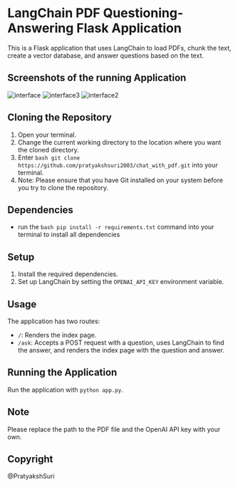 # LangChain PDF Questioning-Answering Flask Application

This is a Flask application that uses LangChain to load PDFs, chunk the text, create a vector database, and answer questions based on the text.

## Screenshots of the running Application

![interface](https://github.com/pratyakshsuri2003/chat_with_pdf/assets/115720372/570ebe43-3d19-4db9-b7b1-c90cc32eb743)
![interface3](https://github.com/pratyakshsuri2003/chat_with_pdf/assets/115720372/6f728772-36fe-4f19-9eaa-013a46af7560)
![interface2](https://github.com/pratyakshsuri2003/chat_with_pdf/assets/115720372/b1f83064-0df0-4672-bcde-a3547785cd67)


## Cloning the Repository

1. Open your terminal.
2. Change the current working directory to the location where you want the cloned directory.
3. Enter ```bash git clone https://github.com/pratyakshsuri2003/chat_with_pdf.git``` into your terminal.
4. Note: Please ensure that you have Git installed on your system before you try to clone the repository.

## Dependencies

- run the ```bash pip install -r requirements.txt``` command into your terminal to install all dependencies

## Setup

1. Install the required dependencies.
2. Set up LangChain by setting the `OPENAI_API_KEY` environment variable.

## Usage

The application has two routes:

- `/`: Renders the index page.
- `/ask`: Accepts a POST request with a question, uses LangChain to find the answer, and renders the index page with the question and answer.

## Running the Application

Run the application with `python app.py`.

## Note

Please replace the path to the PDF file and the OpenAI API key with your own.

## Copyright
@PratyakshSuri
